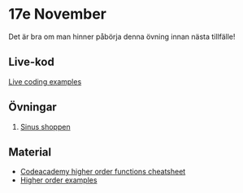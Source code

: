 # 17e November
Det är bra om man hinner påbörja denna övning innan nästa tillfälle!

## Live-kod

[Live coding examples](live-coding/)

## Övningar

1. [Sinus shoppen](exercise/exercise_sinus.md)

## Material
- [Codeacademy higher order functions cheatsheet](https://www.codecademy.com/learn/game-dev-learn-javascript-higher-order-functions-and-iterators/modules/game-dev-learn-javascript-iterators/cheatsheet)
- [Higher order examples](https://www.freecodecamp.org/news/higher-order-functions-in-javascript/)